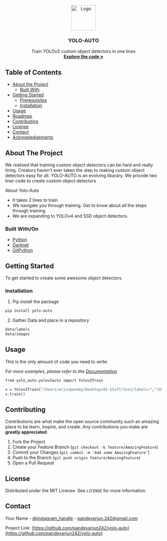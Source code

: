 <!--
*** Thanks for checking out this README Template. If you have a suggestion that would
*** make this better, please fork the repo and create a pull request or simply open
*** an issue with the tag "enhancement".
*** Thanks again! Now go create something AMAZING! :D
***
***
***
*** To avoid retyping too much info. Do a search and replace for the following:
*** github_username, repo, twitter_handle, email
-->





<!-- PROJECT SHIELDS -->
<!--
*** I'm using markdown "reference style" links for readability.
*** Reference links are enclosed in brackets [ ] instead of parentheses ( ).
*** See the bottom of this document for the declaration of the reference variables
*** for contributors-url, forks-url, etc. This is an optional, concise syntax you may use.
*** https://www.markdownguide.org/basic-syntax/#reference-style-links
-->


<!-- PROJECT LOGO -->
<br />
<p align="center">
  <a href="https://github.com/github_username/repo">
    <img src="images/logo.png" alt="Logo" width="80" height="80">
  </a>

  <h3 align="center">YOLO-AUTO</h3>

  <p align="center">
    Train YOLOv3 custom object detectors in one lines
    <br />
    <a href="https://github.com/pandeyarjun242/yolo-auto"><strong>Explore the code »</strong></a>
    <br />
  </p>
</p>



<!-- TABLE OF CONTENTS -->
## Table of Contents

* [About the Project](#about-the-project)
  * [Built With](#built-with)
* [Getting Started](#getting-started)
  * [Prerequisites](#prerequisites)
  * [Installation](#installation)
* [Usage](#usage)
* [Roadmap](#roadmap)
* [Contributing](#contributing)
* [License](#license)
* [Contact](#contact)
* [Acknowledgements](#acknowledgements)



<!-- ABOUT THE PROJECT -->
## About The Project


We realised that training custom object detectors can be hard and really tiring. Creators haven't ever taken the step to making custom object detectors easy for all. YOLO-AUTO is an evolving libarary. We provide two liner code to create custom object detectors

About Yolo-Auto
* It takes 2 lines to train
* We navigate you through training. Get to know about all the steps through training
* We are expanding to YOLOv4 and SSD object detectors.


### Built With/On

* [Python](https://www.python.org/)
* [Darknet](https://pjreddie.com/darknet/)
* [GitPython](https://pypi.org/project/GitPython/)



<!-- GETTING STARTED -->
## Getting Started

To get started to create some awesome object detectors.

### Installation
 
1. Pip install the package
```sh
pip install yolo-auto
```
2. Gather Data and place in a repository
```sh
data/labels
data/images
```




<!-- USAGE EXAMPLES -->
## Usage

This is the only amount of code you need to write:

_For more examples, please refer to the [Documentation](https://example.com)_


```sh
from yolo_auto.yolov3auto import Yolov3Train

x = Yolov3Train("/Users/arjunpandey/Desktop/AI-Stuff/test/labels/","/Users/arjunpandey/Desktop/AI-Stuff/test/images/",1,['LicensePlate'],"/Users/arjunpandey/Desktop/AI-Stuff/test/")
x.train()
```




<!-- CONTRIBUTING -->
## Contributing

Contributions are what make the open source community such an amazing place to be learn, inspire, and create. Any contributions you make are **greatly appreciated**.

1. Fork the Project
2. Create your Feature Branch (`git checkout -b feature/AmazingFeature`)
3. Commit your Changes (`git commit -m 'Add some AmazingFeature'`)
4. Push to the Branch (`git push origin feature/AmazingFeature`)
5. Open a Pull Request



<!-- LICENSE -->
## License

Distributed under the MIT License. See `LICENSE` for more information.



<!-- CONTACT -->
## Contact

Your Name - [@instagram_handle](https://instagram.com/_.pandeymonium) - pandeyarjun.242@gmail.com

Project Link: [https://github.com/pandeyarjun242/yolo-auto](https://github.com/pandeyarjun242/yolo-auto)
